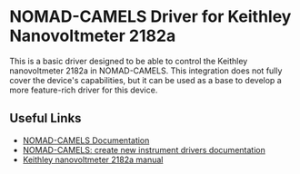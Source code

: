 # NOMAD-CAMELS Driver for Keithley Nanovoltmeter 2182a

This is a basic driver designed to be able to control the Keithley nanovoltmeter
2182a in NOMAD-CAMELS. This integration does not fully cover the device's
capabilities, but it can be used as a base to develop a more feature-rich driver
for this device.

## Useful Links

- [NOMAD-CAMELS Documentation](https://fau-lap.github.io/NOMAD-CAMELS/index.html)
- [NOMAD-CAMELS: create new instrument drivers documentation](https://fau-lap.github.io/NOMAD-CAMELS/doc/programmers_guide/instrument_drivers.html)
- [Keithley nanovoltmeter 2182a manual](https://download.tek.com/manual/2182A-900-01C_July_2022_User.pdf)
